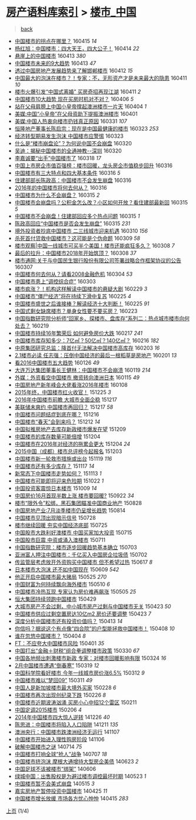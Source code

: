 [房产语料库索引](../../README.md)  > [楼市_中国](楼市_中国.md)
====
> [back](../README.md)

- [中国楼市的拐点在哪里？](http://jkwz.applinzi.com/ittc/6821265220315907076.html#%E4%B8%AD%E5%9B%BD%E6%A5%BC%E5%B8%82%E7%9A%84%E6%8B%90%E7%82%B9%E5%9C%A8%E5%93%AA%E9%87%8C%EF%BC%9F) 160415 *14* 
- [杨红旭：中国楼市：四大天王，四大公子！](http://jkwz.applinzi.com/ittc/6821026607728690180.html#%E6%9D%A8%E7%BA%A2%E6%97%AD%EF%BC%9A%E4%B8%AD%E5%9B%BD%E6%A5%BC%E5%B8%82%EF%BC%9A%E5%9B%9B%E5%A4%A7%E5%A4%A9%E7%8E%8B%EF%BC%8C%E5%9B%9B%E5%A4%A7%E5%85%AC%E5%AD%90%EF%BC%81) 160414 *22* 
- [悬崖上的中国楼市](http://jkwz.applinzi.com/ittc/6820621059296330757.html#%E6%82%AC%E5%B4%96%E4%B8%8A%E7%9A%84%E4%B8%AD%E5%9B%BD%E6%A5%BC%E5%B8%82) 160413 *380* 
- [中国楼市未来的9大趋势](http://jkwz.applinzi.com/ittc/6820553490656920581.html#%E4%B8%AD%E5%9B%BD%E6%A5%BC%E5%B8%82%E6%9C%AA%E6%9D%A5%E7%9A%849%E5%A4%A7%E8%B6%8B%E5%8A%BF) 160413 *47* 
- [透过中国房地产发展趋势来了解邯郸楼市](http://jkwz.applinzi.com/ittc/6820287256078058501.html#%E9%80%8F%E8%BF%87%E4%B8%AD%E5%9B%BD%E6%88%BF%E5%9C%B0%E4%BA%A7%E5%8F%91%E5%B1%95%E8%B6%8B%E5%8A%BF%E6%9D%A5%E4%BA%86%E8%A7%A3%E9%82%AF%E9%83%B8%E6%A5%BC%E5%B8%82) 160412 *15* 
- [中国最大的泡沫在楼市？！专家：不，无形资产才是未来最大的隐患](http://jkwz.applinzi.com/ittc/6819897453251658757.html#%E4%B8%AD%E5%9B%BD%E6%9C%80%E5%A4%A7%E7%9A%84%E6%B3%A1%E6%B2%AB%E5%9C%A8%E6%A5%BC%E5%B8%82%EF%BC%9F%EF%BC%81%E4%B8%93%E5%AE%B6%EF%BC%9A%E4%B8%8D%EF%BC%8C%E6%97%A0%E5%BD%A2%E8%B5%84%E4%BA%A7%E6%89%8D%E6%98%AF%E6%9C%AA%E6%9D%A5%E6%9C%80%E5%A4%A7%E7%9A%84%E9%9A%90%E6%82%A3) 160411 *10* 
- [楼市火爆引发“中国式离婚” 买房奇招再现江湖](http://jkwz.applinzi.com/ittc/6819872978141447173.html#%E6%A5%BC%E5%B8%82%E7%81%AB%E7%88%86%E5%BC%95%E5%8F%91%E2%80%9C%E4%B8%AD%E5%9B%BD%E5%BC%8F%E7%A6%BB%E5%A9%9A%E2%80%9D+%E4%B9%B0%E6%88%BF%E5%A5%87%E6%8B%9B%E5%86%8D%E7%8E%B0%E6%B1%9F%E6%B9%96) 160411 *2* 
- [中国楼市10大趋势 现在买房时机对不对？](http://jkwz.applinzi.com/ittc/6817903097976210436.html#%E4%B8%AD%E5%9B%BD%E6%A5%BC%E5%B8%8210%E5%A4%A7%E8%B6%8B%E5%8A%BF+%E7%8E%B0%E5%9C%A8%E4%B9%B0%E6%88%BF%E6%97%B6%E6%9C%BA%E5%AF%B9%E4%B8%8D%E5%AF%B9%EF%BC%9F) 160406 *5* 
- [站在父母肩膀上中国小皇帝撑起澳洲楼市一片天](http://jkwz.applinzi.com/ittc/6817145266012423172.html#%E7%AB%99%E5%9C%A8%E7%88%B6%E6%AF%8D%E8%82%A9%E8%86%80%E4%B8%8A%E4%B8%AD%E5%9B%BD%E5%B0%8F%E7%9A%87%E5%B8%9D%E6%92%91%E8%B5%B7%E6%BE%B3%E6%B4%B2%E6%A5%BC%E5%B8%82%E4%B8%80%E7%89%87%E5%A4%A9) 160404 *1* 
- [美媒:中国“小皇帝”在父母资助下提振澳洲楼市](http://jkwz.applinzi.com/ittc/6816010206882300933.html#%E7%BE%8E%E5%AA%92%3A%E4%B8%AD%E5%9B%BD%E2%80%9C%E5%B0%8F%E7%9A%87%E5%B8%9D%E2%80%9D%E5%9C%A8%E7%88%B6%E6%AF%8D%E8%B5%84%E5%8A%A9%E4%B8%8B%E6%8F%90%E6%8C%AF%E6%BE%B3%E6%B4%B2%E6%A5%BC%E5%B8%82) 160401  
- [美媒:中国人热衷向楼市扔钱真正原因](http://jkwz.applinzi.com/ittc/6815624613782356997.html#%E7%BE%8E%E5%AA%92%3A%E4%B8%AD%E5%9B%BD%E4%BA%BA%E7%83%AD%E8%A1%B7%E5%90%91%E6%A5%BC%E5%B8%82%E6%89%94%E9%92%B1%E7%9C%9F%E6%AD%A3%E5%8E%9F%E5%9B%A0) 160331 *107* 
- [恒隆地产董事长陈启宗：现在是中国最健康的楼市](http://jkwz.applinzi.com/ittc/6812911312753394693.html#%E6%81%92%E9%9A%86%E5%9C%B0%E4%BA%A7%E8%91%A3%E4%BA%8B%E9%95%BF%E9%99%88%E5%90%AF%E5%AE%97%EF%BC%9A%E7%8E%B0%E5%9C%A8%E6%98%AF%E4%B8%AD%E5%9B%BD%E6%9C%80%E5%81%A5%E5%BA%B7%E7%9A%84%E6%A5%BC%E5%B8%82) 160323 *253* 
- [经济转型期易发生泡沫 中国楼市应警惕](http://jkwz.applinzi.com/ittc/6812666126316078085.html#%E7%BB%8F%E6%B5%8E%E8%BD%AC%E5%9E%8B%E6%9C%9F%E6%98%93%E5%8F%91%E7%94%9F%E6%B3%A1%E6%B2%AB+%E4%B8%AD%E5%9B%BD%E6%A5%BC%E5%B8%82%E5%BA%94%E8%AD%A6%E6%83%95) 160323  
- [什么是“楼市崩盘论”？为何说中国不会崩盘](http://jkwz.applinzi.com/ittc/6811770381643809797.html#%E4%BB%80%E4%B9%88%E6%98%AF%E2%80%9C%E6%A5%BC%E5%B8%82%E5%B4%A9%E7%9B%98%E8%AE%BA%E2%80%9D%EF%BC%9F%E4%B8%BA%E4%BD%95%E8%AF%B4%E4%B8%AD%E5%9B%BD%E4%B8%8D%E4%BC%9A%E5%B4%A9%E7%9B%98) 160320  
- [吴迪：揭秘中国楼市的全通神教--深圳](http://jkwz.applinzi.com/ittc/6811729272100094981.html#%E5%90%B4%E8%BF%AA%EF%BC%9A%E6%8F%AD%E7%A7%98%E4%B8%AD%E5%9B%BD%E6%A5%BC%E5%B8%82%E7%9A%84%E5%85%A8%E9%80%9A%E7%A5%9E%E6%95%99--%E6%B7%B1%E5%9C%B3) 160320  
- [李嘉诚要“出手”中国楼市了](http://jkwz.applinzi.com/ittc/6810996522753721349.html#%E6%9D%8E%E5%98%89%E8%AF%9A%E8%A6%81%E2%80%9C%E5%87%BA%E6%89%8B%E2%80%9D%E4%B8%AD%E5%9B%BD%E6%A5%BC%E5%B8%82%E4%BA%86) 160318 *17* 
- [中国上市房企市值百强榜：楼市回暖，龙头房企市值稳步回升](http://jkwz.applinzi.com/ittc/6810184793316656133.html#%E4%B8%AD%E5%9B%BD%E4%B8%8A%E5%B8%82%E6%88%BF%E4%BC%81%E5%B8%82%E5%80%BC%E7%99%BE%E5%BC%BA%E6%A6%9C%EF%BC%9A%E6%A5%BC%E5%B8%82%E5%9B%9E%E6%9A%96%EF%BC%8C%E9%BE%99%E5%A4%B4%E6%88%BF%E4%BC%81%E5%B8%82%E5%80%BC%E7%A8%B3%E6%AD%A5%E5%9B%9E%E5%8D%87) 160316  
- [中国楼市有三大特点和四大基本条件](http://jkwz.applinzi.com/ittc/6810064947069322245.html#%E4%B8%AD%E5%9B%BD%E6%A5%BC%E5%B8%82%E6%9C%89%E4%B8%89%E5%A4%A7%E7%89%B9%E7%82%B9%E5%92%8C%E5%9B%9B%E5%A4%A7%E5%9F%BA%E6%9C%AC%E6%9D%A1%E4%BB%B6) 160316 *5* 
- [住建部部长陈政高：中国楼市不会发生崩盘](http://jkwz.applinzi.com/ittc/6810060297565897733.html#%E4%BD%8F%E5%BB%BA%E9%83%A8%E9%83%A8%E9%95%BF%E9%99%88%E6%94%BF%E9%AB%98%EF%BC%9A%E4%B8%AD%E5%9B%BD%E6%A5%BC%E5%B8%82%E4%B8%8D%E4%BC%9A%E5%8F%91%E7%94%9F%E5%B4%A9%E7%9B%98) 160316  
- [2016年的中国楼市将何去何从？](http://jkwz.applinzi.com/ittc/6810016048619193348.html#2016%E5%B9%B4%E7%9A%84%E4%B8%AD%E5%9B%BD%E6%A5%BC%E5%B8%82%E5%B0%86%E4%BD%95%E5%8E%BB%E4%BD%95%E4%BB%8E%EF%BC%9F) 160316  
- [中国楼市为什么不会崩盘？](http://jkwz.applinzi.com/ittc/6809901508103504901.html#%E4%B8%AD%E5%9B%BD%E6%A5%BC%E5%B8%82%E4%B8%BA%E4%BB%80%E4%B9%88%E4%B8%8D%E4%BC%9A%E5%B4%A9%E7%9B%98%EF%BC%9F) 160315 *2* 
- [中国楼市会崩盘吗？公积金怎么改？小区如何开放？看住建部最新回](http://jkwz.applinzi.com/ittc/6809852809121891333.html#%E4%B8%AD%E5%9B%BD%E6%A5%BC%E5%B8%82%E4%BC%9A%E5%B4%A9%E7%9B%98%E5%90%97%EF%BC%9F%E5%85%AC%E7%A7%AF%E9%87%91%E6%80%8E%E4%B9%88%E6%94%B9%EF%BC%9F%E5%B0%8F%E5%8C%BA%E5%A6%82%E4%BD%95%E5%BC%80%E6%94%BE%EF%BC%9F%E7%9C%8B%E4%BD%8F%E5%BB%BA%E9%83%A8%E6%9C%80%E6%96%B0%E5%9B%9E) 160315 *5* 
- [中国楼市不会崩盘！住建部回应多个热点问题](http://jkwz.applinzi.com/ittc/6809797705559704581.html#%E4%B8%AD%E5%9B%BD%E6%A5%BC%E5%B8%82%E4%B8%8D%E4%BC%9A%E5%B4%A9%E7%9B%98%EF%BC%81%E4%BD%8F%E5%BB%BA%E9%83%A8%E5%9B%9E%E5%BA%94%E5%A4%9A%E4%B8%AA%E7%83%AD%E7%82%B9%E9%97%AE%E9%A2%98) 160315 *1* 
- [陈政高回应“中国楼市是否会发生崩盘”](http://jkwz.applinzi.com/ittc/6809753617540056068.html#%E9%99%88%E6%94%BF%E9%AB%98%E5%9B%9E%E5%BA%94%E2%80%9C%E4%B8%AD%E5%9B%BD%E6%A5%BC%E5%B8%82%E6%98%AF%E5%90%A6%E4%BC%9A%E5%8F%91%E7%94%9F%E5%B4%A9%E7%9B%98%E2%80%9D) 160315 *231* 
- [境外投资者抄底中国楼市 二三线城市迎来机遇](http://jkwz.applinzi.com/ittc/6807971753267561477.html#%E5%A2%83%E5%A4%96%E6%8A%95%E8%B5%84%E8%80%85%E6%8A%84%E5%BA%95%E4%B8%AD%E5%9B%BD%E6%A5%BC%E5%B8%82+%E4%BA%8C%E4%B8%89%E7%BA%BF%E5%9F%8E%E5%B8%82%E8%BF%8E%E6%9D%A5%E6%9C%BA%E9%81%87) 160310 *156* 
- [杀死首付贷救中国楼市？这可能是个伪命题](http://jkwz.applinzi.com/ittc/6807510844128625668.html#%E6%9D%80%E6%AD%BB%E9%A6%96%E4%BB%98%E8%B4%B7%E6%95%91%E4%B8%AD%E5%9B%BD%E6%A5%BC%E5%B8%82%EF%BC%9F%E8%BF%99%E5%8F%AF%E8%83%BD%E6%98%AF%E4%B8%AA%E4%BC%AA%E5%91%BD%E9%A2%98) 160309 *58* 
- [楼市观察|中国一线城市可买半个美国！楼市还能疯狂多久？](http://jkwz.applinzi.com/ittc/6807186838078882821.html#%E6%A5%BC%E5%B8%82%E8%A7%82%E5%AF%9F%7C%E4%B8%AD%E5%9B%BD%E4%B8%80%E7%BA%BF%E5%9F%8E%E5%B8%82%E5%8F%AF%E4%B9%B0%E5%8D%8A%E4%B8%AA%E7%BE%8E%E5%9B%BD%EF%BC%81%E6%A5%BC%E5%B8%82%E8%BF%98%E8%83%BD%E7%96%AF%E7%8B%82%E5%A4%9A%E4%B9%85%EF%BC%9F) 160308 *7* 
- [最后的拉升：中国楼市2018年开始筑顶？](http://jkwz.applinzi.com/ittc/6807158550371501060.html#%E6%9C%80%E5%90%8E%E7%9A%84%E6%8B%89%E5%8D%87%EF%BC%9A%E4%B8%AD%E5%9B%BD%E6%A5%BC%E5%B8%822018%E5%B9%B4%E5%BC%80%E5%A7%8B%E7%AD%91%E9%A1%B6%EF%BC%9F) 160308 *37* 
- [楼市通网:关于与中国民生银行股份有限公司签署战略合作框架协议的公告](http://jkwz.applinzi.com/ittc/6806903107585836037.html#%E6%A5%BC%E5%B8%82%E9%80%9A%E7%BD%91%3A%E5%85%B3%E4%BA%8E%E4%B8%8E%E4%B8%AD%E5%9B%BD%E6%B0%91%E7%94%9F%E9%93%B6%E8%A1%8C%E8%82%A1%E4%BB%BD%E6%9C%89%E9%99%90%E5%85%AC%E5%8F%B8%E7%AD%BE%E7%BD%B2%E6%88%98%E7%95%A5%E5%90%88%E4%BD%9C%E6%A1%86%E6%9E%B6%E5%8D%8F%E8%AE%AE%E7%9A%84%E5%85%AC%E5%91%8A) 160307  
- [中国楼市何去何从？请看2008金融危机](http://jkwz.applinzi.com/ittc/6805668977724359684.html#%E4%B8%AD%E5%9B%BD%E6%A5%BC%E5%B8%82%E4%BD%95%E5%8E%BB%E4%BD%95%E4%BB%8E%EF%BC%9F%E8%AF%B7%E7%9C%8B2008%E9%87%91%E8%9E%8D%E5%8D%B1%E6%9C%BA) 160304 *53* 
- [中国楼市患上“调控综合症”](http://jkwz.applinzi.com/ittc/6805309131963515908.html#%E4%B8%AD%E5%9B%BD%E6%A5%BC%E5%B8%82%E6%82%A3%E4%B8%8A%E2%80%9C%E8%B0%83%E6%8E%A7%E7%BB%BC%E5%90%88%E7%97%87%E2%80%9D) 160303  
- [楼市疯涨？！机构这样解读中国楼市的悬疑大剧](http://jkwz.applinzi.com/ittc/6804359633674175492.html#%E6%A5%BC%E5%B8%82%E7%96%AF%E6%B6%A8%EF%BC%9F%EF%BC%81%E6%9C%BA%E6%9E%84%E8%BF%99%E6%A0%B7%E8%A7%A3%E8%AF%BB%E4%B8%AD%E5%9B%BD%E6%A5%BC%E5%B8%82%E7%9A%84%E6%82%AC%E7%96%91%E5%A4%A7%E5%89%A7) 160229 *3* 
- [中国楼市“僵尸经济”将在持续下滑中复苏](http://jkwz.applinzi.com/ittc/6802891551483102212.html#%E4%B8%AD%E5%9B%BD%E6%A5%BC%E5%B8%82%E2%80%9C%E5%83%B5%E5%B0%B8%E7%BB%8F%E6%B5%8E%E2%80%9D%E5%B0%86%E5%9C%A8%E6%8C%81%E7%BB%AD%E4%B8%8B%E6%BB%91%E4%B8%AD%E5%A4%8D%E8%8B%8F) 160225 *4* 
- [中国楼市盛世之后谁接棒？解读经济十大判断！](http://jkwz.applinzi.com/ittc/6802753782433711109.html#%E4%B8%AD%E5%9B%BD%E6%A5%BC%E5%B8%82%E7%9B%9B%E4%B8%96%E4%B9%8B%E5%90%8E%E8%B0%81%E6%8E%A5%E6%A3%92%EF%BC%9F%E8%A7%A3%E8%AF%BB%E7%BB%8F%E6%B5%8E%E5%8D%81%E5%A4%A7%E5%88%A4%E6%96%AD%EF%BC%81) 160225 *91* 
- [中国式剩女缺席楼市？单身女性要不要买房？](http://jkwz.applinzi.com/ittc/6802083505802576900.html#%E4%B8%AD%E5%9B%BD%E5%BC%8F%E5%89%A9%E5%A5%B3%E7%BC%BA%E5%B8%AD%E6%A5%BC%E5%B8%82%EF%BC%9F%E5%8D%95%E8%BA%AB%E5%A5%B3%E6%80%A7%E8%A6%81%E4%B8%8D%E8%A6%81%E4%B9%B0%E6%88%BF%EF%BC%9F) 160223  
- [中国指数研究院分析师“回家乡、探楼市、盘库存”系列二：热点城市楼市向何处去？](http://jkwz.applinzi.com/ittc/6800543755987846148.html#%E4%B8%AD%E5%9B%BD%E6%8C%87%E6%95%B0%E7%A0%94%E7%A9%B6%E9%99%A2%E5%88%86%E6%9E%90%E5%B8%88%E2%80%9C%E5%9B%9E%E5%AE%B6%E4%B9%A1%E3%80%81%E6%8E%A2%E6%A5%BC%E5%B8%82%E3%80%81%E7%9B%98%E5%BA%93%E5%AD%98%E2%80%9D%E7%B3%BB%E5%88%97%E4%BA%8C%EF%BC%9A%E7%83%AD%E7%82%B9%E5%9F%8E%E5%B8%82%E6%A5%BC%E5%B8%82%E5%90%91%E4%BD%95%E5%A4%84%E5%8E%BB%EF%BC%9F) 160219  
- [中国楼市持续16年繁荣后 如何避免房价大跌](http://jkwz.applinzi.com/ittc/6799726567282443269.html#%E4%B8%AD%E5%9B%BD%E6%A5%BC%E5%B8%82%E6%8C%81%E7%BB%AD16%E5%B9%B4%E7%B9%81%E8%8D%A3%E5%90%8E+%E5%A6%82%E4%BD%95%E9%81%BF%E5%85%8D%E6%88%BF%E4%BB%B7%E5%A4%A7%E8%B7%8C) 160217 *241* 
- [中国楼市库存知多少：7亿㎡？50亿㎡？140亿㎡？](http://jkwz.applinzi.com/ittc/6799299087111291909.html#%E4%B8%AD%E5%9B%BD%E6%A5%BC%E5%B8%82%E5%BA%93%E5%AD%98%E7%9F%A5%E5%A4%9A%E5%B0%91%EF%BC%9A7%E4%BA%BF%E3%8E%A1%EF%BC%9F50%E4%BA%BF%E3%8E%A1%EF%BC%9F140%E4%BA%BF%E3%8E%A1%EF%BC%9F) 160216 *182* 
- [中原集团研究总监：降首付无法解决中国楼市高库存](http://jkwz.applinzi.com/ittc/6794503998480581636.html#%E4%B8%AD%E5%8E%9F%E9%9B%86%E5%9B%A2%E7%A0%94%E7%A9%B6%E6%80%BB%E7%9B%91%EF%BC%9A%E9%99%8D%E9%A6%96%E4%BB%98%E6%97%A0%E6%B3%95%E8%A7%A3%E5%86%B3%E4%B8%AD%E5%9B%BD%E6%A5%BC%E5%B8%82%E9%AB%98%E5%BA%93%E5%AD%98) 160203 *16* 
- [2.1楼市必读  任志强：压倒中国经济的最后一根稻草是房地产](http://jkwz.applinzi.com/ittc/6793808087756571653.html#2.1%E6%A5%BC%E5%B8%82%E5%BF%85%E8%AF%BB++%E4%BB%BB%E5%BF%97%E5%BC%BA%EF%BC%9A%E5%8E%8B%E5%80%92%E4%B8%AD%E5%9B%BD%E7%BB%8F%E6%B5%8E%E7%9A%84%E6%9C%80%E5%90%8E%E4%B8%80%E6%A0%B9%E7%A8%BB%E8%8D%89%E6%98%AF%E6%88%BF%E5%9C%B0%E4%BA%A7) 160201 *13* 
- [看2016中国楼市五大趋势](http://jkwz.applinzi.com/ittc/6791549934646068228.html#%E7%9C%8B2016%E4%B8%AD%E5%9B%BD%E6%A5%BC%E5%B8%82%E4%BA%94%E5%A4%A7%E8%B6%8B%E5%8A%BF) 160126 *49* 
- [大连万达集团董事长王健林：中国楼市不会崩溃](http://jkwz.applinzi.com/ittc/6788938747286651908.html#%E5%A4%A7%E8%BF%9E%E4%B8%87%E8%BE%BE%E9%9B%86%E5%9B%A2%E8%91%A3%E4%BA%8B%E9%95%BF%E7%8E%8B%E5%81%A5%E6%9E%97%EF%BC%9A%E4%B8%AD%E5%9B%BD%E6%A5%BC%E5%B8%82%E4%B8%8D%E4%BC%9A%E5%B4%A9%E6%BA%83) 160119 *214* 
- [外媒：外资看空中国楼市 撤资转向澳洲日本](http://jkwz.applinzi.com/ittc/6787607930404865029.html#%E5%A4%96%E5%AA%92%EF%BC%9A%E5%A4%96%E8%B5%84%E7%9C%8B%E7%A9%BA%E4%B8%AD%E5%9B%BD%E6%A5%BC%E5%B8%82+%E6%92%A4%E8%B5%84%E8%BD%AC%E5%90%91%E6%BE%B3%E6%B4%B2%E6%97%A5%E6%9C%AC) 160115 *49* 
- [中国房地产新年峰会大佬看涨2016年楼市](http://jkwz.applinzi.com/ittc/6784813726708532229.html#%E4%B8%AD%E5%9B%BD%E6%88%BF%E5%9C%B0%E4%BA%A7%E6%96%B0%E5%B9%B4%E5%B3%B0%E4%BC%9A%E5%A4%A7%E4%BD%AC%E7%9C%8B%E6%B6%A82016%E5%B9%B4%E6%A5%BC%E5%B8%82) 160108  
- [2015年终，中国楼市红火收官！](http://jkwz.applinzi.com/ittc/6779703593338930180.html#2015%E5%B9%B4%E7%BB%88%EF%BC%8C%E4%B8%AD%E5%9B%BD%E6%A5%BC%E5%B8%82%E7%BA%A2%E7%81%AB%E6%94%B6%E5%AE%98%EF%BC%81) 151225 *3* 
- [2016年中国楼市前瞻 大城市全面企稳](http://jkwz.applinzi.com/ittc/6776860907573625860.html#2016%E5%B9%B4%E4%B8%AD%E5%9B%BD%E6%A5%BC%E5%B8%82%E5%89%8D%E7%9E%BB+%E5%A4%A7%E5%9F%8E%E5%B8%82%E5%85%A8%E9%9D%A2%E4%BC%81%E7%A8%B3) 151217  
- [美联储未爽约 中国楼市再回归？](http://jkwz.applinzi.com/ittc/6776840362169730052.html#%E7%BE%8E%E8%81%94%E5%82%A8%E6%9C%AA%E7%88%BD%E7%BA%A6+%E4%B8%AD%E5%9B%BD%E6%A5%BC%E5%B8%82%E5%86%8D%E5%9B%9E%E5%BD%92%EF%BC%9F) 151217 *58* 
- [中国楼市问题结症到底在哪？](http://jkwz.applinzi.com/ittc/6776420435659064324.html#%E4%B8%AD%E5%9B%BD%E6%A5%BC%E5%B8%82%E9%97%AE%E9%A2%98%E7%BB%93%E7%97%87%E5%88%B0%E5%BA%95%E5%9C%A8%E5%93%AA%EF%BC%9F) 151216  
- [中国楼市“春天”会到来吗？](http://jkwz.applinzi.com/ittc/6774860540119876612.html#%E4%B8%AD%E5%9B%BD%E6%A5%BC%E5%B8%82%E2%80%9C%E6%98%A5%E5%A4%A9%E2%80%9D%E4%BC%9A%E5%88%B0%E6%9D%A5%E5%90%97%EF%BC%9F) 151212 *14* 
- [中国拟推房地产去库存新政楼市爆发在望](http://jkwz.applinzi.com/ittc/6773754055583335429.html#%E4%B8%AD%E5%9B%BD%E6%8B%9F%E6%8E%A8%E6%88%BF%E5%9C%B0%E4%BA%A7%E5%8E%BB%E5%BA%93%E5%AD%98%E6%96%B0%E6%94%BF%E6%A5%BC%E5%B8%82%E7%88%86%E5%8F%91%E5%9C%A8%E6%9C%9B) 151209  
- [中国楼市的库存数量可能倍增](http://jkwz.applinzi.com/ittc/6772060065360249861.html#%E4%B8%AD%E5%9B%BD%E6%A5%BC%E5%B8%82%E7%9A%84%E5%BA%93%E5%AD%98%E6%95%B0%E9%87%8F%E5%8F%AF%E8%83%BD%E5%80%8D%E5%A2%9E) 151204  
- [中国楼市在2016年对经济的拖累会更大](http://jkwz.applinzi.com/ittc/6771914103237116932.html#%E4%B8%AD%E5%9B%BD%E6%A5%BC%E5%B8%82%E5%9C%A82016%E5%B9%B4%E5%AF%B9%E7%BB%8F%E6%B5%8E%E7%9A%84%E6%8B%96%E7%B4%AF%E4%BC%9A%E6%9B%B4%E5%A4%A7) 151204 *24* 
- [2015中国（成都）楼市总评榜今起报名](http://jkwz.applinzi.com/ittc/6771400237516325893.html#2015%E4%B8%AD%E5%9B%BD%EF%BC%88%E6%88%90%E9%83%BD%EF%BC%89%E6%A5%BC%E5%B8%82%E6%80%BB%E8%AF%84%E6%A6%9C%E4%BB%8A%E8%B5%B7%E6%8A%A5%E5%90%8D) 151203  
- [中国楼市新一轮救市措施或出台](http://jkwz.applinzi.com/ittc/6766318619642561540.html#%E4%B8%AD%E5%9B%BD%E6%A5%BC%E5%B8%82%E6%96%B0%E4%B8%80%E8%BD%AE%E6%95%91%E5%B8%82%E6%8E%AA%E6%96%BD%E6%88%96%E5%87%BA%E5%8F%B0) 151119 *116* 
- [中国楼市还有多少库存？](http://jkwz.applinzi.com/ittc/6765652130925118468.html#%E4%B8%AD%E5%9B%BD%E6%A5%BC%E5%B8%82%E8%BF%98%E6%9C%89%E5%A4%9A%E5%B0%91%E5%BA%93%E5%AD%98%EF%BC%9F) 151117 *14* 
- [新常态下中国楼市走势如何？](http://jkwz.applinzi.com/ittc/6764043104860767237.html#%E6%96%B0%E5%B8%B8%E6%80%81%E4%B8%8B%E4%B8%AD%E5%9B%BD%E6%A5%BC%E5%B8%82%E8%B5%B0%E5%8A%BF%E5%A6%82%E4%BD%95%EF%BC%9F) 151113 *1* 
- [中国楼市可能即将迎来危险期](http://jkwz.applinzi.com/ittc/6755900848875914245.html#%E4%B8%AD%E5%9B%BD%E6%A5%BC%E5%B8%82%E5%8F%AF%E8%83%BD%E5%8D%B3%E5%B0%86%E8%BF%8E%E6%9D%A5%E5%8D%B1%E9%99%A9%E6%9C%9F) 151022 *1* 
- [中国投资客震惊日本楼市](http://jkwz.applinzi.com/ittc/6750999462261539844.html#%E4%B8%AD%E5%9B%BD%E6%8A%95%E8%B5%84%E5%AE%A2%E9%9C%87%E6%83%8A%E6%97%A5%E6%9C%AC%E6%A5%BC%E5%B8%82) 151009 *14* 
- [中国房价16月首现半数上涨 楼市要回暖?](http://jkwz.applinzi.com/ittc/6745002253397296132.html#%E4%B8%AD%E5%9B%BD%E6%88%BF%E4%BB%B716%E6%9C%88%E9%A6%96%E7%8E%B0%E5%8D%8A%E6%95%B0%E4%B8%8A%E6%B6%A8+%E6%A5%BC%E5%B8%82%E8%A6%81%E5%9B%9E%E6%9A%96%3F) 150922 *34* 
- [楼市“限外令”松绑，黑石集团瞄准中国商业地产](http://jkwz.applinzi.com/ittc/6735649206195766277.html#%E6%A5%BC%E5%B8%82%E2%80%9C%E9%99%90%E5%A4%96%E4%BB%A4%E2%80%9D%E6%9D%BE%E7%BB%91%EF%BC%8C%E9%BB%91%E7%9F%B3%E9%9B%86%E5%9B%A2%E7%9E%84%E5%87%86%E4%B8%AD%E5%9B%BD%E5%95%86%E4%B8%9A%E5%9C%B0%E4%BA%A7) 150828  
- [中国房地产业:7月淡季楼市仍呈增长趋势](http://jkwz.applinzi.com/ittc/547650615709944661.html#%E4%B8%AD%E5%9B%BD%E6%88%BF%E5%9C%B0%E4%BA%A7%E4%B8%9A%3A7%E6%9C%88%E6%B7%A1%E5%AD%A3%E6%A5%BC%E5%B8%82%E4%BB%8D%E5%91%88%E5%A2%9E%E9%95%BF%E8%B6%8B%E5%8A%BF) 150814  
- [中国楼市见顶出现暗示信号](http://jkwz.applinzi.com/ittc/547650615348706133.html#%E4%B8%AD%E5%9B%BD%E6%A5%BC%E5%B8%82%E8%A7%81%E9%A1%B6%E5%87%BA%E7%8E%B0%E6%9A%97%E7%A4%BA%E4%BF%A1%E5%8F%B7) 150728  
- [楼市继续回暖 夯实中国经济底部](http://jkwz.applinzi.com/ittc/547650611432096733.html#%E6%A5%BC%E5%B8%82%E7%BB%A7%E7%BB%AD%E5%9B%9E%E6%9A%96+%E5%A4%AF%E5%AE%9E%E4%B8%AD%E5%9B%BD%E7%BB%8F%E6%B5%8E%E5%BA%95%E9%83%A8) 150725  
- [中国股市大跌利好澳楼市 中国买家加大投资](http://jkwz.applinzi.com/ittc/547650615069013620.html#%E4%B8%AD%E5%9B%BD%E8%82%A1%E5%B8%82%E5%A4%A7%E8%B7%8C%E5%88%A9%E5%A5%BD%E6%BE%B3%E6%A5%BC%E5%B8%82+%E4%B8%AD%E5%9B%BD%E4%B9%B0%E5%AE%B6%E5%8A%A0%E5%A4%A7%E6%8A%95%E8%B5%84) 150715  
- [中国股市巨震 中资或涌入澳楼市](http://jkwz.applinzi.com/ittc/547650615031179415.html#%E4%B8%AD%E5%9B%BD%E8%82%A1%E5%B8%82%E5%B7%A8%E9%9C%87+%E4%B8%AD%E8%B5%84%E6%88%96%E6%B6%8C%E5%85%A5%E6%BE%B3%E6%A5%BC%E5%B8%82) 150711  
- [中国指数研究院：楼市逐步回暖趋势基本确立](http://jkwz.applinzi.com/ittc/547650611428240898.html#%E4%B8%AD%E5%9B%BD%E6%8C%87%E6%95%B0%E7%A0%94%E7%A9%B6%E9%99%A2%EF%BC%9A%E6%A5%BC%E5%B8%82%E9%80%90%E6%AD%A5%E5%9B%9E%E6%9A%96%E8%B6%8B%E5%8A%BF%E5%9F%BA%E6%9C%AC%E7%A1%AE%E7%AB%8B) 150703  
- [亚洲富人押注中国楼市：千亿买入中国房企垃圾债](http://jkwz.applinzi.com/ittc/547650611430550327.html#%E4%BA%9A%E6%B4%B2%E5%AF%8C%E4%BA%BA%E6%8A%BC%E6%B3%A8%E4%B8%AD%E5%9B%BD%E6%A5%BC%E5%B8%82%EF%BC%9A%E5%8D%83%E4%BA%BF%E4%B9%B0%E5%85%A5%E4%B8%AD%E5%9B%BD%E6%88%BF%E4%BC%81%E5%9E%83%E5%9C%BE%E5%80%BA) 150702  
- [传监管层考虑放开外资购买中国楼市 但不希望过热](http://jkwz.applinzi.com/ittc/547650611421143724.html#%E4%BC%A0%E7%9B%91%E7%AE%A1%E5%B1%82%E8%80%83%E8%99%91%E6%94%BE%E5%BC%80%E5%A4%96%E8%B5%84%E8%B4%AD%E4%B9%B0%E4%B8%AD%E5%9B%BD%E6%A5%BC%E5%B8%82+%E4%BD%86%E4%B8%8D%E5%B8%8C%E6%9C%9B%E8%BF%87%E7%83%AD) 150617 *8* 
- [日本楼市大泡沫 还不如中国现在](http://jkwz.applinzi.com/ittc/547650611421642731.html#%E6%97%A5%E6%9C%AC%E6%A5%BC%E5%B8%82%E5%A4%A7%E6%B3%A1%E6%B2%AB+%E8%BF%98%E4%B8%8D%E5%A6%82%E4%B8%AD%E5%9B%BD%E7%8E%B0%E5%9C%A8) 150609 *542* 
- [他正开启中国楼市最大赌局](http://jkwz.applinzi.com/ittc/547650611416899506.html#%E4%BB%96%E6%AD%A3%E5%BC%80%E5%90%AF%E4%B8%AD%E5%9B%BD%E6%A5%BC%E5%B8%82%E6%9C%80%E5%A4%A7%E8%B5%8C%E5%B1%80) 150525 *270* 
- [中国财富为何持续飘向海外楼市](http://jkwz.applinzi.com/ittc/547650611412958468.html#%E4%B8%AD%E5%9B%BD%E8%B4%A2%E5%AF%8C%E4%B8%BA%E4%BD%95%E6%8C%81%E7%BB%AD%E9%A3%98%E5%90%91%E6%B5%B7%E5%A4%96%E6%A5%BC%E5%B8%82) 150510 *6* 
- [中国楼市冷热互现 专家认为房价难再飙涨](http://jkwz.applinzi.com/ittc/547650611407830650.html#%E4%B8%AD%E5%9B%BD%E6%A5%BC%E5%B8%82%E5%86%B7%E7%83%AD%E4%BA%92%E7%8E%B0+%E4%B8%93%E5%AE%B6%E8%AE%A4%E4%B8%BA%E6%88%BF%E4%BB%B7%E9%9A%BE%E5%86%8D%E9%A3%99%E6%B6%A8) 150505 *25* 
- [恒大集团持续领跑中国楼市](http://jkwz.applinzi.com/ittc/547650611408567947.html#%E6%81%92%E5%A4%A7%E9%9B%86%E5%9B%A2%E6%8C%81%E7%BB%AD%E9%A2%86%E8%B7%91%E4%B8%AD%E5%9B%BD%E6%A5%BC%E5%B8%82) 150429  
- [大城市房产不会过剩，中小城市房产过剩与中国楼市无关](http://jkwz.applinzi.com/ittc/547650611407285504.html#%E5%A4%A7%E5%9F%8E%E5%B8%82%E6%88%BF%E4%BA%A7%E4%B8%8D%E4%BC%9A%E8%BF%87%E5%89%A9%EF%BC%8C%E4%B8%AD%E5%B0%8F%E5%9F%8E%E5%B8%82%E6%88%BF%E4%BA%A7%E8%BF%87%E5%89%A9%E4%B8%8E%E4%B8%AD%E5%9B%BD%E6%A5%BC%E5%B8%82%E6%97%A0%E5%85%B3) 150423 *50* 
- [中国楼市供应过剩空置房达10亿m2 房价还要调整](http://jkwz.applinzi.com/ittc/547650611406913111.html#%E4%B8%AD%E5%9B%BD%E6%A5%BC%E5%B8%82%E4%BE%9B%E5%BA%94%E8%BF%87%E5%89%A9%E7%A9%BA%E7%BD%AE%E6%88%BF%E8%BE%BE10%E4%BA%BFm2+%E6%88%BF%E4%BB%B7%E8%BF%98%E8%A6%81%E8%B0%83%E6%95%B4) 150423 *7* 
- [深度分析中国楼市还有投资价值吗？](http://jkwz.applinzi.com/ittc/547650611402724877.html#%E6%B7%B1%E5%BA%A6%E5%88%86%E6%9E%90%E4%B8%AD%E5%9B%BD%E6%A5%BC%E5%B8%82%E8%BF%98%E6%9C%89%E6%8A%95%E8%B5%84%E4%BB%B7%E5%80%BC%E5%90%97%EF%BC%9F) 150413 *14* 
- [你信吗？据说这个有点像“四合院”的户型能拯救中国楼市！](http://jkwz.applinzi.com/ittc/547650611402491175.html#%E4%BD%A0%E4%BF%A1%E5%90%97%EF%BC%9F%E6%8D%AE%E8%AF%B4%E8%BF%99%E4%B8%AA%E6%9C%89%E7%82%B9%E5%83%8F%E2%80%9C%E5%9B%9B%E5%90%88%E9%99%A2%E2%80%9D%E7%9A%84%E6%88%B7%E5%9E%8B%E8%83%BD%E6%8B%AF%E6%95%91%E4%B8%AD%E5%9B%BD%E6%A5%BC%E5%B8%82%EF%BC%81) 150408 *10* 
- [谁在忽悠中国楼市？](http://jkwz.applinzi.com/ittc/547650611403170595.html#%E8%B0%81%E5%9C%A8%E5%BF%BD%E6%82%A0%E4%B8%AD%E5%9B%BD%E6%A5%BC%E5%B8%82%EF%BC%9F) 150404 *8* 
- [FT：不应夸大中国楼市风险](http://jkwz.applinzi.com/ittc/547650611402325334.html#FT%EF%BC%9A%E4%B8%8D%E5%BA%94%E5%A4%B8%E5%A4%A7%E4%B8%AD%E5%9B%BD%E6%A5%BC%E5%B8%82%E9%A3%8E%E9%99%A9) 150401 *35* 
- [中国打出“金融＋财税”组合拳调整楼市政策](http://jkwz.applinzi.com/ittc/547650611401367315.html#%E4%B8%AD%E5%9B%BD%E6%89%93%E5%87%BA%E2%80%9C%E9%87%91%E8%9E%8D%EF%BC%8B%E8%B4%A2%E7%A8%8E%E2%80%9D%E7%BB%84%E5%90%88%E6%8B%B3%E8%B0%83%E6%95%B4%E6%A5%BC%E5%B8%82%E6%94%BF%E7%AD%96) 150330 *67* 
- [中国各地频出刺激楼市新政 专家：对楼市回暖影响有限](http://jkwz.applinzi.com/ittc/547650611397742058.html#%E4%B8%AD%E5%9B%BD%E5%90%84%E5%9C%B0%E9%A2%91%E5%87%BA%E5%88%BA%E6%BF%80%E6%A5%BC%E5%B8%82%E6%96%B0%E6%94%BF+%E4%B8%93%E5%AE%B6%EF%BC%9A%E5%AF%B9%E6%A5%BC%E5%B8%82%E5%9B%9E%E6%9A%96%E5%BD%B1%E5%93%8D%E6%9C%89%E9%99%90) 150324 *16* 
- [2月中国楼市遭遇“倒春寒”](http://jkwz.applinzi.com/ittc/547650611398196216.html#2%E6%9C%88%E4%B8%AD%E5%9B%BD%E6%A5%BC%E5%B8%82%E9%81%AD%E9%81%87%E2%80%9C%E5%80%92%E6%98%A5%E5%AF%92%E2%80%9D) 150319 *12* 
- [中国科学院看好楼市 今年一线城市房价涨6.5%](http://jkwz.applinzi.com/ittc/547650611395956372.html#%E4%B8%AD%E5%9B%BD%E7%A7%91%E5%AD%A6%E9%99%A2%E7%9C%8B%E5%A5%BD%E6%A5%BC%E5%B8%82+%E4%BB%8A%E5%B9%B4%E4%B8%80%E7%BA%BF%E5%9F%8E%E5%B8%82%E6%88%BF%E4%BB%B7%E6%B6%A86.5%25) 150312 *9* 
- [中国楼市难以“梦回09”](http://jkwz.applinzi.com/ittc/547650611395910197.html#%E4%B8%AD%E5%9B%BD%E6%A5%BC%E5%B8%82%E9%9A%BE%E4%BB%A5%E2%80%9C%E6%A2%A6%E5%9B%9E09%E2%80%9D) 150311 *49* 
- [中国人是新加坡楼市最大境外买家](http://jkwz.applinzi.com/ittc/547650611396502787.html#%E4%B8%AD%E5%9B%BD%E4%BA%BA%E6%98%AF%E6%96%B0%E5%8A%A0%E5%9D%A1%E6%A5%BC%E5%B8%82%E6%9C%80%E5%A4%A7%E5%A2%83%E5%A4%96%E4%B9%B0%E5%AE%B6) 150228 *6* 
- [中国楼市再次出现创纪录下跌](http://jkwz.applinzi.com/ittc/547650611394954537.html#%E4%B8%AD%E5%9B%BD%E6%A5%BC%E5%B8%82%E5%86%8D%E6%AC%A1%E5%87%BA%E7%8E%B0%E5%88%9B%E7%BA%AA%E5%BD%95%E4%B8%8B%E8%B7%8C) 150226 *8* 
- [中国楼市近期波涛汹涌 买房小心中招12个雷区](http://jkwz.applinzi.com/ittc/547650611391493641.html#%E4%B8%AD%E5%9B%BD%E6%A5%BC%E5%B8%82%E8%BF%91%E6%9C%9F%E6%B3%A2%E6%B6%9B%E6%B1%B9%E6%B6%8C+%E4%B9%B0%E6%88%BF%E5%B0%8F%E5%BF%83%E4%B8%AD%E6%8B%9B12%E4%B8%AA%E9%9B%B7%E5%8C%BA) 150211  
- [中国定调2015楼市](http://jkwz.applinzi.com/ittc/547650611386743528.html#%E4%B8%AD%E5%9B%BD%E5%AE%9A%E8%B0%832015%E6%A5%BC%E5%B8%82) 150206 *4* 
- [2014年中国楼市四大惊人逆转](http://jkwz.applinzi.com/ittc/547650611384545361.html#2014%E5%B9%B4%E4%B8%AD%E5%9B%BD%E6%A5%BC%E5%B8%82%E5%9B%9B%E5%A4%A7%E6%83%8A%E4%BA%BA%E9%80%86%E8%BD%AC) 141226 *40* 
- [陈思进：中国楼市将陷入人口陷阱](http://jkwz.applinzi.com/ittc/547650611381394975.html#%E9%99%88%E6%80%9D%E8%BF%9B%EF%BC%9A%E4%B8%AD%E5%9B%BD%E6%A5%BC%E5%B8%82%E5%B0%86%E9%99%B7%E5%85%A5%E4%BA%BA%E5%8F%A3%E9%99%B7%E9%98%B1) 141211 *135* 
- [澳洲央行：中国楼市跌澳洲经济无运行](http://jkwz.applinzi.com/ittc/547650611380269040.html#%E6%BE%B3%E6%B4%B2%E5%A4%AE%E8%A1%8C%EF%BC%9A%E4%B8%AD%E5%9B%BD%E6%A5%BC%E5%B8%82%E8%B7%8C%E6%BE%B3%E6%B4%B2%E7%BB%8F%E6%B5%8E%E6%97%A0%E8%BF%90%E8%A1%8C) 141107  
- [中国楼市开始进入理性购房阶段](http://jkwz.applinzi.com/ittc/547650611380391811.html#%E4%B8%AD%E5%9B%BD%E6%A5%BC%E5%B8%82%E5%BC%80%E5%A7%8B%E8%BF%9B%E5%85%A5%E7%90%86%E6%80%A7%E8%B4%AD%E6%88%BF%E9%98%B6%E6%AE%B5) 141106  
- [破解中国楼市之谜](http://jkwz.applinzi.com/ittc/547650611369664872.html#%E7%A0%B4%E8%A7%A3%E4%B8%AD%E5%9B%BD%E6%A5%BC%E5%B8%82%E4%B9%8B%E8%B0%9C) 140714 *75* 
- [中国楼市打响全球“抢人”战争](http://jkwz.applinzi.com/ittc/547650611368599497.html#%E4%B8%AD%E5%9B%BD%E6%A5%BC%E5%B8%82%E6%89%93%E5%93%8D%E5%85%A8%E7%90%83%E2%80%9C%E6%8A%A2%E4%BA%BA%E2%80%9D%E6%88%98%E4%BA%89) 140707 *18* 
- [中国楼市挤泡沫 摩根大通增持大型房企美债](http://jkwz.applinzi.com/ittc/547650611367148983.html#%E4%B8%AD%E5%9B%BD%E6%A5%BC%E5%B8%82%E6%8C%A4%E6%B3%A1%E6%B2%AB+%E6%91%A9%E6%A0%B9%E5%A4%A7%E9%80%9A%E5%A2%9E%E6%8C%81%E5%A4%A7%E5%9E%8B%E6%88%BF%E4%BC%81%E7%BE%8E%E5%80%BA) 140623 *2* 
- [中国足球不该被楼市“绑架”](http://jkwz.applinzi.com/ittc/547650611365617165.html#%E4%B8%AD%E5%9B%BD%E8%B6%B3%E7%90%83%E4%B8%8D%E8%AF%A5%E8%A2%AB%E6%A5%BC%E5%B8%82%E2%80%9C%E7%BB%91%E6%9E%B6%E2%80%9D) 140606  
- [绿城中国：出售股权是为避过楼市调控最坏时期](http://jkwz.applinzi.com/ittc/547650611364555506.html#%E7%BB%BF%E5%9F%8E%E4%B8%AD%E5%9B%BD%EF%BC%9A%E5%87%BA%E5%94%AE%E8%82%A1%E6%9D%83%E6%98%AF%E4%B8%BA%E9%81%BF%E8%BF%87%E6%A5%BC%E5%B8%82%E8%B0%83%E6%8E%A7%E6%9C%80%E5%9D%8F%E6%97%B6%E6%9C%9F) 140523 *1* 
- [中国楼市暂不会美式崩盘](http://jkwz.applinzi.com/ittc/547650611364390922.html#%E4%B8%AD%E5%9B%BD%E6%A5%BC%E5%B8%82%E6%9A%82%E4%B8%8D%E4%BC%9A%E7%BE%8E%E5%BC%8F%E5%B4%A9%E7%9B%98) 140515 *3* 
- [嘉实房地产暂停投资中国楼市](http://jkwz.applinzi.com/ittc/547650611364880245.html#%E5%98%89%E5%AE%9E%E6%88%BF%E5%9C%B0%E4%BA%A7%E6%9A%82%E5%81%9C%E6%8A%95%E8%B5%84%E4%B8%AD%E5%9B%BD%E6%A5%BC%E5%B8%82) 140425 *11* 
- [中国楼市增长放缓 市场各方忧心忡忡](http://jkwz.applinzi.com/ittc/547650611362302194.html#%E4%B8%AD%E5%9B%BD%E6%A5%BC%E5%B8%82%E5%A2%9E%E9%95%BF%E6%94%BE%E7%BC%93+%E5%B8%82%E5%9C%BA%E5%90%84%E6%96%B9%E5%BF%A7%E5%BF%83%E5%BF%A1%E5%BF%A1) 140415 *283* 


 [上页](楼市_中国2.md)           (1/4)